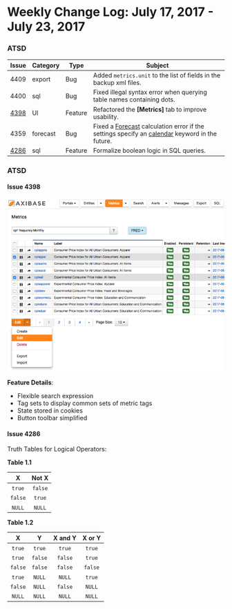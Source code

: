 Weekly Change Log: July 17, 2017 - July 23, 2017
==================================================

### ATSD
| Issue| Category    | Type    | Subject              |
|------|-------------|---------|----------------------| 
| 4409 | export | Bug | Added `metrics.unit` to the list of fields in the backup xml files. |
| 4400 | sql | Bug | Fixed illegal syntax error when querying table names containing dots. |
| [4398](#Issue-4398) | UI | Feature | Refactored the **[Metrics]** tab to improve usability. |
| 4359 | forecast | Bug |  Fixed a [Forecast](https://axibase.com/products/axibase-time-series-database/forecasts/) calculation error if the settings specify an [calendar](../shared/calendar.md) keyword in the future.|
| [4286](#Issue-4286) | sql | Feature | Formalize boolean logic in SQL queries. |

### ATSD

#### Issue 4398

![](Images/4398.png)

**Feature Details**: 

* Flexible search expression
* Tag sets to display common sets of metric tags
* State stored in cookies
* Button toolbar simplified

#### Issue 4286

Truth Tables for Logical Operators:

**Table 1.1**

| X | Not X |
|:---:|:-----:|
|`true`| `false` |
| `false` | `true` |
| `NULL` | `NULL` |

**Table 1.2**

| X | Y | X and Y | X or Y |
|:---:|:---:|:-------:|:------:|
| `true` | `true` | `true` | `true` |
| `true` | `false` | `false` | `true` |
| `false` | `false` | `false` | `false` |
| `true` | `NULL` | `NULL` | `true` |
| `false` | `NULL` | `false` | `NULL` |
| `NULL` | `NULL`| `NULL` | `NULL` |
